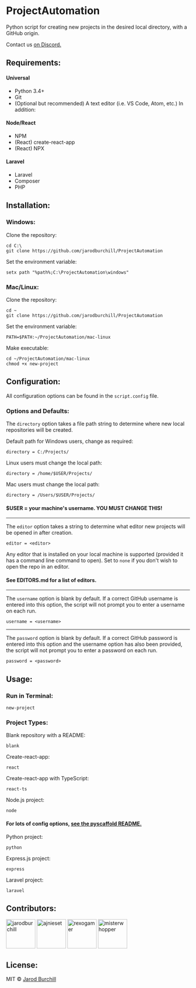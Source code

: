 # ProjectAutomation
Python script for creating new projects in the desired local directory, with a GitHub origin.  
  
Contact us [on Discord.](https://discord.gg/eqWstJu)
## Requirements:
#### Universal
- Python 3.4+
- Git
- (Optional but recommended) A text editor (i.e. VS Code, Atom, etc.)
In addition:
#### Node/React
- NPM
- (React) create-react-app
- (React) NPX
#### Laravel
- Laravel
- Composer
- PHP
## Installation:
### Windows:
Clone the repository:
```
cd C:\
git clone https://github.com/jarodburchill/ProjectAutomation
```
Set the environment variable:
```
setx path "%path%;C:\ProjectAutomation\windows"
```
### Mac/Linux:
Clone the repository:
```
cd ~
git clone https://github.com/jarodburchill/ProjectAutomation
```
Set the environment variable:
```
PATH=$PATH:~/ProjectAutomation/mac-linux
```
Make executable:
```
cd ~/ProjectAutomation/mac-linux
chmod +x new-project
```
## Configuration:
All configuration options can be found in the `script.config` file.
### Options and Defaults:
The `directory` option takes a file path string to determine where new local repositories will be created.  
  
Default path for Windows users, change as required:
```
directory = C:/Projects/
```
Linux users must change the local path:
```
directory = /home/$USER/Projects/
```
Mac users must change the local path:
```
directory = /Users/$USER/Projects/
```
#### $USER = your machine's username. YOU MUST CHANGE THIS!  
-----------------------------
The `editor` option takes a string to determine what editor new projects will be opened in after creation.
```
editor = <editor>
```
Any editor that is installed on your local machine is supported (provided it has a command line command to open). Set to `none` if you don't wish to open the repo in an editor.
#### See EDITORS.md for a list of editors.
-----------------------------
The `username` option is blank by default. If a correct GitHub username is entered into this option, the script will not prompt you to enter a username on each run.  
```
username = <username>
```
-----------------------------
The `password` option is blank by default. If a correct GitHub password is entered into this option and the username option has also been provided, the script will not prompt you to enter a password on each run.  
```
password = <password>
```

## Usage:
### Run in Terminal:
```
new-project
```
### Project Types:
Blank repository with a README:
```
blank
```
Create-react-app:
```
react
```
Create-react-app with TypeScript:
```
react-ts
```
Node.js project:
```
node
```
#### For lots of config options, [see the pyscaffold README.](https://github.com/pyscaffold/pyscaffold#configuration--packaging)
Python project:
```
python
```
Express.js project:
```
express
```
Laravel project:
```
laravel
```
## Contributors:
<a href="https://github.com/jarodburchill"><img src="https://avatars.githubusercontent.com/u/37840393?v=3" title="jarodburchill" width="80" height="80"></a>
<a href="https://github.com/ajnieset"><img src="https://avatars.githubusercontent.com/u/40476295?v=3" title="ajnieset" width="80" height="80"></a>
<a href="https://github.com/rexogamer"><img src="https://avatars.githubusercontent.com/u/42586271?v=3" title="rexogamer" width="80" height="80"></a>
<a href="https://github.com/misterwhopper"><img src="https://avatars.githubusercontent.com/u/25962309?v=3" title="misterwhopper" width="80" height="80"></a>
## License:
MIT © [Jarod Burchill](http://burchilldevelopment.com)
